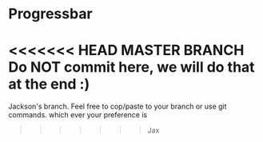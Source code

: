 # Progressbar

<<<<<<< HEAD
MASTER BRANCH
Do NOT commit here, we will do that at the end :)
=======
Jackson's branch. Feel free to cop/paste to your branch or use git commands. which ever your preference is
>>>>>>> Jax
